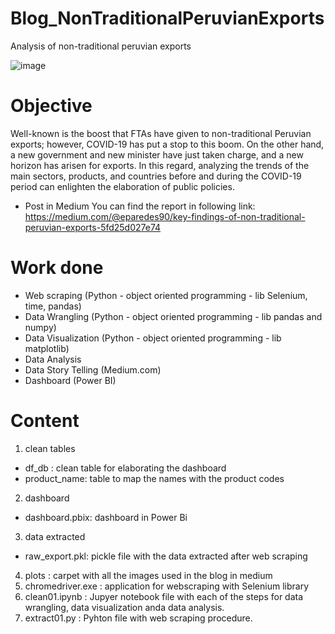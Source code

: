 # Blog_NonTraditionalPeruvianExports
 Analysis of non-traditional peruvian exports

![image](https://user-images.githubusercontent.com/73708363/235774530-d4a48180-f7d2-44d8-aef4-a0e83856f730.png)


# Objective
Well-known is the boost that FTAs have given to non-traditional Peruvian exports; however, COVID-19 has put a stop to this boom. On the other hand, a new government and new minister have just taken charge, and a new horizon has arisen for exports. In this regard, analyzing the trends of the main sectors, products, and countries before and during the COVID-19 period can enlighten the elaboration of public policies.

* Post in Medium
You can find the report in following link: 
https://medium.com/@eparedes90/key-findings-of-non-traditional-peruvian-exports-5fd25d027e74

# Work done
- Web scraping (Python - object oriented programming - lib Selenium, time, pandas)
- Data Wrangling (Python - object oriented programming - lib pandas and numpy)
- Data Visualization (Python - object oriented programming - lib matplotlib)
- Data Analysis 
- Data Story Telling (Medium.com)
- Dashboard (Power BI)


# Content
1. clean tables
 * df_db : clean table for elaborating the dashboard
 * product_name: table to map the names with the product codes
2. dashboard
 * dashboard.pbix: dashboard in Power Bi
3. data extracted
 * raw_export.pkl: pickle file with the data extracted after web scraping
4. plots : carpet with all the images used in the blog in medium
5. chromedriver.exe : application for webscraping with Selenium library
6. clean01.ipynb : Jupyer notebook file with each of the steps for data wrangling, data visualization anda data analysis.
7. extract01.py : Pyhton file with web scraping procedure.

